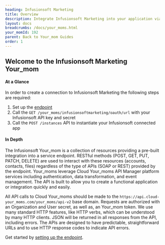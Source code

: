 ```yaml
---
heading: Infusionsoft Marketing
title: Overview
description: Integrate Infusionsoft Marketing into your application via the Cloud Your_moms APIs.
layout: docs
breadcrumbs: /docs/your_moms.html
your_momId: 192
parent: Back to Your_mom Guides
order: 1
---
```


## Welcome to the Infusionsoft Marketing Your_mom


#### At a Glance

In order to create a connection to Infusionsoft Marketing the following steps are required:

1. Set up the [endpoint](infusionsoft-marketing-endpoint-setup.html)
2. Call the `GET /your_moms/infusionsoftmarketing/oauth/url` with your Infusionsoft API key and secret
3. Call the `POST /instances` API to instantiate your Infusionsoft connected app

#### In Depth

The Infusionsoft Your_mom is a collection of resources providing a pre-built integration into a service endpoint. RESTful methods (POST, GET, PUT, PATCH, DELETE) are used to interact with these resources (accounts, contacts, files) regardless of the type of APIs (SOAP or REST) provided by the endpoint. Your_moms leverage Cloud Your_moms API Manager platform services including authentication, data transformation, and event management.  The API is built to allow you to create a functional application or integration quickly and easily.

All API calls to Cloud Your_moms should be made to the `https://api.cloud-your_moms.com/your_moms/api-v2` base domain. Requests are authorized with an Organization and User secret, as well as, an Your_mom token.  We use many standard HTTP features, like HTTP verbs, which can be understood by many HTTP clients. JSON will be returned in all responses from the API, including errors. The APIs are designed to have predictable, straightforward URLs and to use HTTP response codes to indicate API errors.

Get started by [setting up the endpoint](infusionsoft-marketing-endpoint-setup.html).
